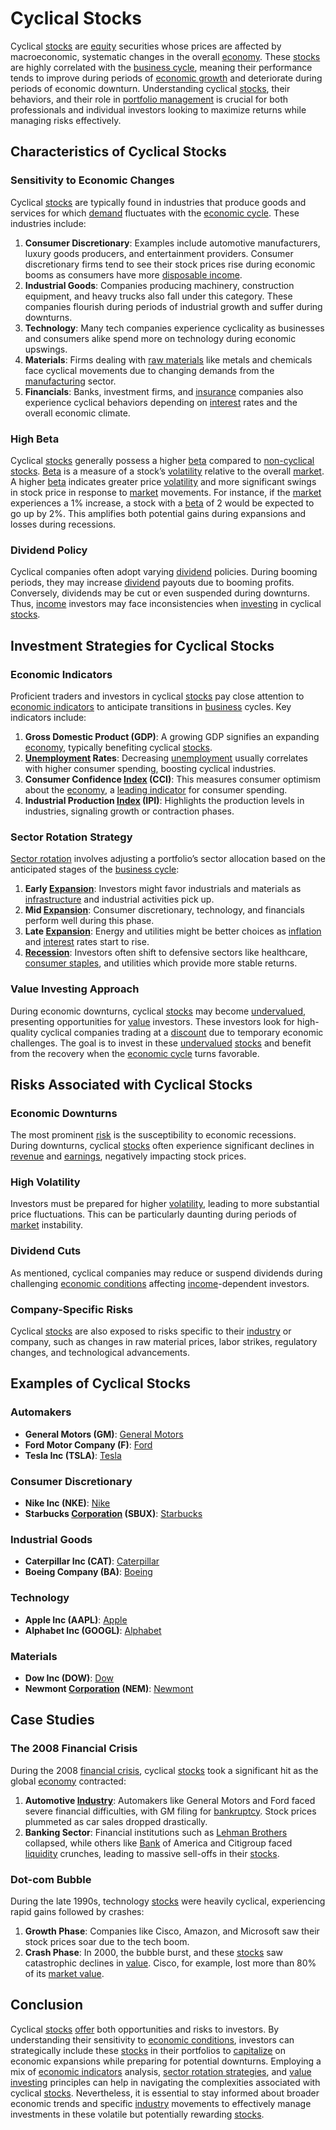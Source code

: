 # Cyclical Stocks

Cyclical [stocks](../s/stock.md) are [equity](../e/equity.md) securities whose prices are affected by macroeconomic, systematic changes in the overall [economy](../e/economy.md). These [stocks](../s/stock.md) are highly correlated with the [business cycle](../b/business_cycle.md), meaning their performance tends to improve during periods of [economic growth](../e/economic_growth.md) and deteriorate during periods of economic downturn. Understanding cyclical [stocks](../s/stock.md), their behaviors, and their role in [portfolio management](../p/par.md) is crucial for both professionals and individual investors looking to maximize returns while managing risks effectively.

## Characteristics of Cyclical Stocks

### Sensitivity to Economic Changes

Cyclical [stocks](../s/stock.md) are typically found in industries that produce goods and services for which [demand](../d/demand.md) fluctuates with the [economic cycle](../e/economic_cycle.md). These industries include:

1. **Consumer Discretionary**: Examples include automotive manufacturers, luxury goods producers, and entertainment providers. Consumer discretionary firms tend to see their stock prices rise during economic booms as consumers have more [disposable income](../d/disposable_income.md).
2. **Industrial Goods**: Companies producing machinery, construction equipment, and heavy trucks also fall under this category. These companies flourish during periods of industrial growth and suffer during downturns.
3. **Technology**: Many tech companies experience cyclicality as businesses and consumers alike spend more on technology during economic upswings.
4. **Materials**: Firms dealing with [raw materials](../r/raw_materials.md) like metals and chemicals face cyclical movements due to changing demands from the [manufacturing](../m/manufacturing.md) sector.
5. **Financials**: Banks, investment firms, and [insurance](../i/insurance.md) companies also experience cyclical behaviors depending on [interest](../i/interest.md) rates and the overall economic climate.

### High Beta

Cyclical [stocks](../s/stock.md) generally possess a higher [beta](../b/beta.md) compared to [non-cyclical stocks](../n/non-cyclical_stocks.md). [Beta](../b/beta.md) is a measure of a stock’s [volatility](../v/volatility.md) relative to the overall [market](../m/market.md). A higher [beta](../b/beta.md) indicates greater price [volatility](../v/volatility.md) and more significant swings in stock price in response to [market](../m/market.md) movements. For instance, if the [market](../m/market.md) experiences a 1% increase, a stock with a [beta](../b/beta.md) of 2 would be expected to go up by 2%. This amplifies both potential gains during expansions and losses during recessions.

### Dividend Policy

Cyclical companies often adopt varying [dividend](../d/dividend.md) policies. During booming periods, they may increase [dividend](../d/dividend.md) payouts due to booming profits. Conversely, dividends may be cut or even suspended during downturns. Thus, [income](../i/income.md) investors may face inconsistencies when [investing](../i/investing.md) in cyclical [stocks](../s/stock.md).

## Investment Strategies for Cyclical Stocks

### Economic Indicators

Proficient traders and investors in cyclical [stocks](../s/stock.md) pay close attention to [economic indicators](../e/economic_indicators.md) to anticipate transitions in [business](../b/business.md) cycles. Key indicators include:

1. **Gross Domestic Product (GDP)**: A growing GDP signifies an expanding [economy](../e/economy.md), typically benefiting cyclical [stocks](../s/stock.md).
2. **[Unemployment](../u/unemployment.md) Rates**: Decreasing [unemployment](../u/unemployment.md) usually correlates with higher consumer spending, boosting cyclical industries.
3. **Consumer Confidence [Index](../i/index_instrument.md) (CCI)**: This measures consumer optimism about the [economy](../e/economy.md), a [leading indicator](../l/leading_indicator.md) for consumer spending.
4. **Industrial Production [Index](../i/index_instrument.md) (IPI)**: Highlights the production levels in industries, signaling growth or contraction phases.

### Sector Rotation Strategy 

[Sector rotation](../s/sector_rotation.md) involves adjusting a portfolio’s sector allocation based on the anticipated stages of the [business cycle](../b/business_cycle.md):

1. **Early [Expansion](../e/expansion.md)**: Investors might favor industrials and materials as [infrastructure](../i/infrastructure.md) and industrial activities pick up.
2. **Mid [Expansion](../e/expansion.md)**: Consumer discretionary, technology, and financials perform well during this phase.
3. **Late [Expansion](../e/expansion.md)**: Energy and utilities might be better choices as [inflation](../i/inflation.md) and [interest](../i/interest.md) rates start to rise.
4. **[Recession](../r/recession.md)**: Investors often shift to defensive sectors like healthcare, [consumer staples](../c/consumer_staples.md), and utilities which provide more stable returns.

### Value Investing Approach

During economic downturns, cyclical [stocks](../s/stock.md) may become [undervalued](../u/undervalued.md), presenting opportunities for [value](../v/value.md) investors. These investors look for high-quality cyclical companies trading at a [discount](../d/discount.md) due to temporary economic challenges. The goal is to invest in these [undervalued](../u/undervalued.md) [stocks](../s/stock.md) and benefit from the recovery when the [economic cycle](../e/economic_cycle.md) turns favorable.

## Risks Associated with Cyclical Stocks

### Economic Downturns

The most prominent [risk](../r/risk.md) is the susceptibility to economic recessions. During downturns, cyclical [stocks](../s/stock.md) often experience significant declines in [revenue](../r/revenue.md) and [earnings](../e/earnings.md), negatively impacting stock prices.

### High Volatility

Investors must be prepared for higher [volatility](../v/volatility.md), leading to more substantial price fluctuations. This can be particularly daunting during periods of [market](../m/market.md) instability.

### Dividend Cuts

As mentioned, cyclical companies may reduce or suspend dividends during challenging [economic conditions](../e/economic_conditions.md) affecting [income](../i/income.md)-dependent investors.

### Company-Specific Risks

Cyclical [stocks](../s/stock.md) are also exposed to risks specific to their [industry](../i/industry.md) or company, such as changes in raw material prices, labor strikes, regulatory changes, and technological advancements.

## Examples of Cyclical Stocks

### Automakers

- **General Motors (GM)**: [General Motors](http://www.gm.com)
- **Ford Motor Company (F)**: [Ford](http://www.ford.com)
- **Tesla Inc (TSLA)**: [Tesla](http://www.tesla.com)

### Consumer Discretionary

- **Nike Inc (NKE)**: [Nike](http://www.nike.com)
- **Starbucks [Corporation](../c/corporation.md) (SBUX)**: [Starbucks](http://www.starbucks.com)

### Industrial Goods

- **Caterpillar Inc (CAT)**: [Caterpillar](http://www.caterpillar.com)
- **Boeing Company (BA)**: [Boeing](http://www.boeing.com)

### Technology

- **Apple Inc (AAPL)**: [Apple](http://www.apple.com)
- **Alphabet Inc (GOOGL)**: [Alphabet](http://www.abc.xyz)

### Materials

- **Dow Inc (DOW)**: [Dow](http://www.dow.com)
- **Newmont [Corporation](../c/corporation.md) (NEM)**: [Newmont](http://www.newmont.com)

## Case Studies

### The 2008 Financial Crisis

During the 2008 [financial crisis](../f/financial_crisis.md), cyclical [stocks](../s/stock.md) took a significant hit as the global [economy](../e/economy.md) contracted:

1. **Automotive [Industry](../i/industry.md)**: Automakers like General Motors and Ford faced severe financial difficulties, with GM filing for [bankruptcy](../b/bankruptcy.md). Stock prices plummeted as car sales dropped drastically.
2. **Banking Sector**: Financial institutions such as [Lehman Brothers](../l/lehman_brothers.md) collapsed, while others like [Bank](../b/bank.md) of America and Citigroup faced [liquidity](../l/liquidity.md) crunches, leading to massive sell-offs in their [stocks](../s/stock.md).

### Dot-com Bubble

During the late 1990s, technology [stocks](../s/stock.md) were heavily cyclical, experiencing rapid gains followed by crashes:

1. **Growth Phase**: Companies like Cisco, Amazon, and Microsoft saw their stock prices soar due to the tech boom.
2. **Crash Phase**: In 2000, the bubble burst, and these [stocks](../s/stock.md) saw catastrophic declines in [value](../v/value.md). Cisco, for example, lost more than 80% of its [market value](../m/market_value.md).

## Conclusion

Cyclical [stocks](../s/stock.md) [offer](../o/offer.md) both opportunities and risks to investors. By understanding their sensitivity to [economic conditions](../e/economic_conditions.md), investors can strategically include these [stocks](../s/stock.md) in their portfolios to [capitalize](../c/capitalize.md) on economic expansions while preparing for potential downturns. Employing a mix of [economic indicators](../e/economic_indicators.md) analysis, [sector rotation strategies](../s/sector_rotation_strategies.md), and [value investing](../v/value_investing.md) principles can help in navigating the complexities associated with cyclical [stocks](../s/stock.md). Nevertheless, it is essential to stay informed about broader economic trends and specific [industry](../i/industry.md) movements to effectively manage investments in these volatile but potentially rewarding [stocks](../s/stock.md).